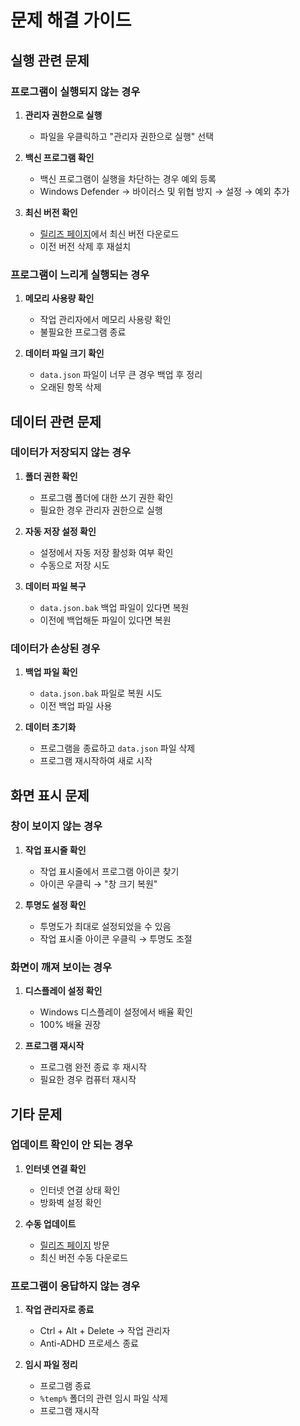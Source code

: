 # 문제 해결 가이드

## 실행 관련 문제

### 프로그램이 실행되지 않는 경우

1. **관리자 권한으로 실행**
   - 파일을 우클릭하고 "관리자 권한으로 실행" 선택
   
2. **백신 프로그램 확인**
   - 백신 프로그램이 실행을 차단하는 경우 예외 등록
   - Windows Defender → 바이러스 및 위협 방지 → 설정 → 예외 추가

3. **최신 버전 확인**
   - [릴리즈 페이지](https://github.com/octxxiii/Anti-ADHD/releases/latest)에서 최신 버전 다운로드
   - 이전 버전 삭제 후 재설치

### 프로그램이 느리게 실행되는 경우

1. **메모리 사용량 확인**
   - 작업 관리자에서 메모리 사용량 확인
   - 불필요한 프로그램 종료

2. **데이터 파일 크기 확인**
   - `data.json` 파일이 너무 큰 경우 백업 후 정리
   - 오래된 항목 삭제

## 데이터 관련 문제

### 데이터가 저장되지 않는 경우

1. **폴더 권한 확인**
   - 프로그램 폴더에 대한 쓰기 권한 확인
   - 필요한 경우 관리자 권한으로 실행

2. **자동 저장 설정 확인**
   - 설정에서 자동 저장 활성화 여부 확인
   - 수동으로 저장 시도

3. **데이터 파일 복구**
   - `data.json.bak` 백업 파일이 있다면 복원
   - 이전에 백업해둔 파일이 있다면 복원

### 데이터가 손상된 경우

1. **백업 파일 확인**
   - `data.json.bak` 파일로 복원 시도
   - 이전 백업 파일 사용

2. **데이터 초기화**
   - 프로그램을 종료하고 `data.json` 파일 삭제
   - 프로그램 재시작하여 새로 시작

## 화면 표시 문제

### 창이 보이지 않는 경우

1. **작업 표시줄 확인**
   - 작업 표시줄에서 프로그램 아이콘 찾기
   - 아이콘 우클릭 → "창 크기 복원"

2. **투명도 설정 확인**
   - 투명도가 최대로 설정되었을 수 있음
   - 작업 표시줄 아이콘 우클릭 → 투명도 조절

### 화면이 깨져 보이는 경우

1. **디스플레이 설정 확인**
   - Windows 디스플레이 설정에서 배율 확인
   - 100% 배율 권장

2. **프로그램 재시작**
   - 프로그램 완전 종료 후 재시작
   - 필요한 경우 컴퓨터 재시작

## 기타 문제

### 업데이트 확인이 안 되는 경우

1. **인터넷 연결 확인**
   - 인터넷 연결 상태 확인
   - 방화벽 설정 확인

2. **수동 업데이트**
   - [릴리즈 페이지](https://github.com/octxxiii/Anti-ADHD/releases/latest) 방문
   - 최신 버전 수동 다운로드

### 프로그램이 응답하지 않는 경우

1. **작업 관리자로 종료**
   - Ctrl + Alt + Delete → 작업 관리자
   - Anti-ADHD 프로세스 종료

2. **임시 파일 정리**
   - 프로그램 종료
   - `%temp%` 폴더의 관련 임시 파일 삭제
   - 프로그램 재시작 